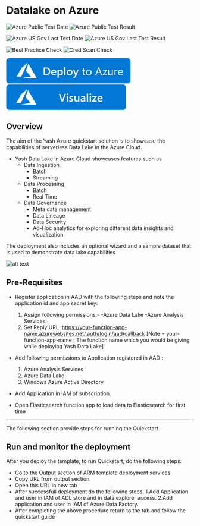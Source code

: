 # Datalake on Azure

![Azure Public Test Date](https://azurequickstartsservice.blob.core.windows.net/badges/yash-datalake/PublicLastTestDate.svg)
![Azure Public Test Result](https://azurequickstartsservice.blob.core.windows.net/badges/yash-datalake/PublicDeployment.svg)

![Azure US Gov Last Test Date](https://azurequickstartsservice.blob.core.windows.net/badges/yash-datalake/FairfaxLastTestDate.svg)
![Azure US Gov Last Test Result](https://azurequickstartsservice.blob.core.windows.net/badges/yash-datalake/FairfaxDeployment.svg)

![Best Practice Check](https://azurequickstartsservice.blob.core.windows.net/badges/yash-datalake/BestPracticeResult.svg)
![Cred Scan Check](https://azurequickstartsservice.blob.core.windows.net/badges/yash-datalake/CredScanResult.svg)

[![Deploy To Azure](https://raw.githubusercontent.com/Azure/azure-quickstart-templates/master/1-CONTRIBUTION-GUIDE/images/deploytoazure.svg?sanitize=true)]("https://portal.azure.com/#create/Microsoft.Template/uri/https%3A%2F%2Fraw.githubusercontent.com%2FAzure%2Fazure-quickstart-templates%2Fmaster%2Fyash-datalake%2Fazuredeploy.json")
[![Visualize](https://raw.githubusercontent.com/Azure/azure-quickstart-templates/master/1-CONTRIBUTION-GUIDE/images/visualizebutton.svg?sanitize=true)]("http://armviz.io/#/?load=https%3A%2F%2Fraw.githubusercontent.com%2FAzure%2Fazure-quickstart-templates%2Fmaster%2Fyash-datalake%2Fazuredeploy.json")

## Overview

The aim of the Yash Azure quickstart solution is to showcase the capabilities of
serverless Data Lake in the Azure Cloud.

- Yash Data Lake in Azure Cloud showcases features such as
  - Data Ingestion
    - Batch
    - Streaming
  - Data Processing
    - Batch
    - Real Time
  - Data Governance
    - Meta data management
    - Data Lineage
    - Data Security
    - Ad-Hoc analytics for exploring different data insights and visualization

The deployment also includes an optional wizard and a sample dataset that is
used to demonstrate data lake capabilities

![alt text](https://raw.githubusercontent.com/ajos1993/YASH-Azure-DataLake-Quickstart/master/scripts/images/Architecture.png)

## Pre-Requisites

- Register application in AAD with the following steps and note the application
  id and app secret key:
  1. Assign following permissions:- -Azure Data Lake -Azure Analysis Services
  2. Set Reply URL
     :https://your-function-app-name.azurewebsites.net/.auth/login/aad/callback
     [Note = your-function-app-name : The function name which you would be
     giving while deploying Yash Data Lake]
- Add following permissions to Application registered in AAD :

  1. Azure Analysis Services
  2. Azure Data Lake
  3. Windows Azure Active Directory

- Add Application in IAM of subscription.

- Open Elasticsearch function app to load data to Elasticsearch for first time

---

The following section provide steps for running the Quickstart.

## Run and monitor the deployment

After you deploy the template, to run Quickstart, do the following steps:

- Go to the Output section of ARM template deployment services.
- Copy URL from output section.
- Open this URL in new tab
- After successfull deployment do the following steps, 1.Add Application and
  user in IAM of ADL store and in data explorer access. 2.Add application and
  user in IAM of Azure Data Factory.
- After completing the above procedure return to the tab and follow the
  quickstart guide
